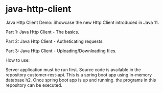 # java-http-client
Java Http Client Demo: Showcase the new Http Client introduced in Java 11. 

Part 1: Java Http Client - The basics.

Part 2: Java Http Client - Autheticating requests. 

Part 3: Java Http Client - Uploading/Downloading files.

How to use:

Server application must be run first. Source code is available in the repository 
customer-rest-api. This is a spring boot app using in-memory database h2. 
Once spring boot app is up and running. the programs in this repository can be executed.
